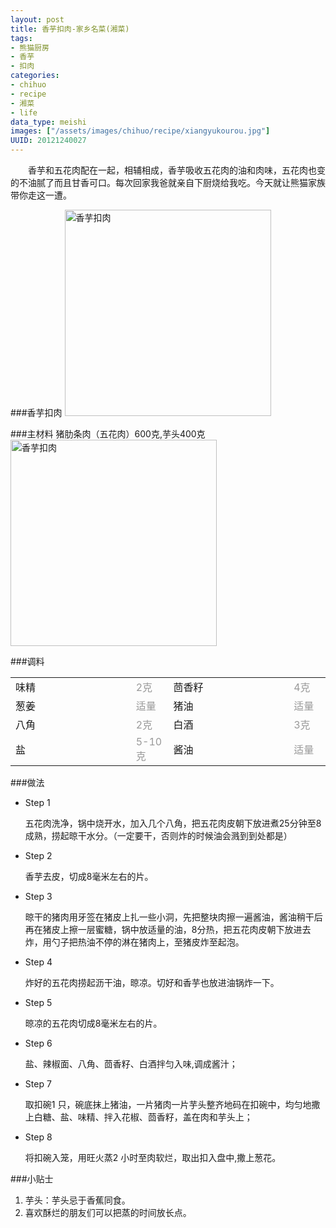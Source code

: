 ```yaml
--- 
layout: post
title: 香芋扣肉-家乡名菜(湘菜)
tags: 
- 熊猫厨房
- 香芋
- 扣肉
categories:
- chihuo
- recipe
- 湘菜
- life
data_type: meishi
images: ["/assets/images/chihuo/recipe/xiangyukourou.jpg"]
UUID: 20121240027
---
```


　　香芋和五花肉配在一起，相辅相成，香芋吸收五花肉的油和肉味，五花肉也变的不油腻了而且甘香可口。每次回家我爸就亲自下厨烧给我吃。今天就让熊猫家族带你走这一遭。

###香芋扣肉
<a href="{{site.static_url}}/assets/images/chihuo/recipe/xiangyukourou.jpg" alt="香芋扣肉" rel="prettyPhoto[{{page.UUID}}]">
<img src="{{site.static_url}}/assets/images/chihuo/recipe/xiangyukourou.jpg" width="330px"  alt="香芋扣肉" class="img-center"></img>
</a>

###主材料
猪肋条肉（五花肉）600克,芋头400克
<a href="{{site.static_url}}/assets/images/chihuo/recipe/0230440080.jpg" alt="香芋扣肉" rel="prettyPhoto[{{page.UUID}}]">
<img src="{{site.static_url}}/assets/images/chihuo/recipe/0230440080.jpg" width="330px"  alt="香芋扣肉" class="img-center"></img>
</a>

###调料
<table>
  <tbody>
  <tr>
    <td style="width:220px">味精</td>
    <td style="width:50px;margin-right: 0px;color:#999;">2克</td>
    <td style="width:220px">茴香籽</td>
    <td style="width:50px;margin-right: 0px;color:#999;">4克</td>
  </tr>
  <tr>
    <td style="width:220px">葱姜</td>
    <td style="width:50px;margin-right: 0px;color:#999;">适量</td>
    <td style="width:220px">猪油</td>
    <td style="width:50px;margin-right: 0px;color:#999;">适量</td>
  </tr>
  <tr>
    <td style="width:220px">八角</td>
    <td style="width:50px;margin-right: 0px;color:#999;">2克</td>
    <td style="width:220px">白酒</td>
    <td style="width:50px;margin-right: 0px;color:#999;">3克</td>
  </tr>
  <tr>
    <td style="width:220px">盐</td>
    <td style="width:50px;margin-right: 0px;color:#999;">5-10克</td>
    <td style="width:220px">酱油</td>
    <td style="width:50px;margin-right: 0px;color:#999;">适量</td>
  </tr>
</table>

###做法
<div class="module method-related-notes">
   <div class="content-item tab-content current method-tab-content">
     <ul><li class="methods">
        <span class="step">Step 1</span>
        <p class="desc">
        五花肉洗净，锅中烧开水，加入几个八角，把五花肉皮朝下放进煮25分钟至8成熟，捞起晾干水分。（一定要干，否则炸的时候油会溅到到处都是）
        </p>
     </li>
     <li class="methods">
        <span class="step">Step 2</span>
        <p class="desc">
        香芋去皮，切成8毫米左右的片。
        </p>
    </li><!-- // .methods -->
    <li class="methods">
      <span class="step">Step 3</span>
      <p class="desc">
      晾干的猪肉用牙签在猪皮上扎一些小洞，先把整块肉擦一遍酱油，酱油稍干后再在猪皮上擦一层蜜糖，锅中放适量的油，8分热，把五花肉皮朝下放进去炸，用勺子把热油不停的淋在猪肉上，至猪皮炸至起泡。
      </p>
   </li><!-- // .methods -->
   <li class="methods">
   <span class="step">Step 4</span>
   <p class="desc">
  炸好的五花肉捞起沥干油，晾凉。切好和香芋也放进油锅炸一下。
   </p>
   </li>
   <li class="methods">
   <span class="step">Step 5</span>
   <p class="desc">
  晾凉的五花肉切成8毫米左右的片。
   </p>
   </li>
   <li class="methods">
   <span class="step">Step 6</span>
   <p class="desc">
   盐、辣椒面、八角、茴香籽、白酒拌匀入味,调成酱汁；
   </p>
   </li>
   <li class="methods">
   <span class="step">Step 7</span>
   <p class="desc">
   取扣碗1 只，碗底抹上猪油，一片猪肉一片芋头整齐地码在扣碗中，均匀地撒上白糖、盐、味精、拌入花椒、茴香籽，盖在肉和芋头上；
   </p>
   </li>
   <li class="methods">
   <span class="step">Step 8</span>
   <p class="desc">
    将扣碗入笼，用旺火蒸2 小时至肉软烂，取出扣入盘中,撒上葱花。
   </p>
   </li>
   </ul>
   </div><!-- // .content-item -->
</div>

###小贴士
<ol>
<li>芋头：芋头忌于香蕉同食。</li>
<li>喜欢酥烂的朋友们可以把蒸的时间放长点。</li>
</ol>

